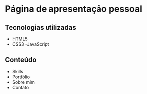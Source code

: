 # Página de apresentação pessoal

## Tecnologias utilizadas

- HTML5
- CSS3
  -JavaScript

## Conteúdo

- Skills
- Portfólio
- Sobre mim
- Contato
